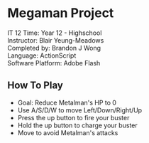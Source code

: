 # Megaman Project

IT 12
Time: Year 12 - Highschool  
Instructor: Blair Yeung-Meadows  
Completed by: Brandon J Wong  
Language: ActionScript  
Software Platform: Adobe Flash  

## How To Play

- Goal: Reduce Metalman's HP to 0  
- Use A/S/D/W to move Left/Down/Right/Up  
- Press the up button to fire your buster  
- Hold the up button to charge your buster  
- Move to avoid Metalman's attacks  


